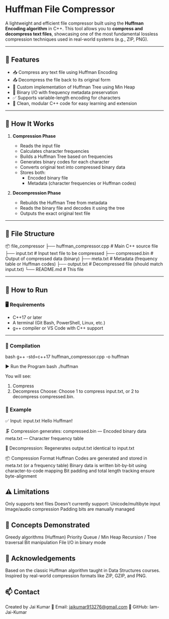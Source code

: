 # Huffman File Compressor

A lightweight and efficient file compressor built using the **Huffman Encoding algorithm** in C++.
This tool allows you to **compress and decompress text files**, showcasing one of the most fundamental lossless compression techniques used in real-world systems (e.g., ZIP, PNG).

---

## 📌 Features

- 📥 Compress any text file using Huffman Encoding
- 📤 Decompress the file back to its original form
- 🧠 Custom implementation of Huffman Tree using Min Heap
- 🧾 Binary I/O with frequency metadata preservation
- ✅ Supports variable-length encoding for characters
- 🧪 Clean, modular C++ code for easy learning and extension

---

## 🧱 How It Works

1. **Compression Phase**
   - Reads the input file
   - Calculates character frequencies
   - Builds a Huffman Tree based on frequencies
   - Generates binary codes for each character
   - Converts original text into compressed binary data
   - Stores both:
     - Encoded binary file
     - Metadata (character frequencies or Huffman codes)

2. **Decompression Phase**
   - Rebuilds the Huffman Tree from metadata
   - Reads the binary file and decodes it using the tree
   - Outputs the exact original text file

---

## 📁 File Structure
📦 file_compressor
├── huffman_compressor.cpp # Main C++ source file
├── input.txt # Input text file to be compressed
├── compressed.bin # Output of compressed data (binary)
├── meta.txt # Metadata (frequency table or Huffman codes)
├── output.txt # Decompressed file (should match input.txt)
└── README.md # This file

---

## 🚀 How to Run

### 🖥️ Requirements

- C++17 or later
- A terminal (Git Bash, PowerShell, Linux, etc.)
- g++ compiler or VS Code with C++ support

---

### 🔧 Compilation

bash
g++ -std=c++17 huffman_compressor.cpp -o huffman

▶️ Run the Program
bash
./huffman

You will see:

1. Compress
2. Decompress
Choose:
Choose 1 to compress input.txt, or 2 to decompress compressed.bin.

### 📌 Example
✅ Input: input.txt
Hello Huffman!

🗜️ Compression generates:
compressed.bin — Encoded binary data
meta.txt — Character frequency table

🔁 Decompression:
Regenerates output.txt identical to input.txt

📦 Compression Format
Huffman Codes are generated and stored in meta.txt (or a frequency table)
Binary data is written bit-by-bit using character-to-code mapping
Bit padding and total length tracking ensure byte-alignment

## ⚠️ Limitations
Only supports text files
Doesn't currently support:
  Unicode/multibyte input
  Image/audio compression
Padding bits are manually managed

## 🧠 Concepts Demonstrated
Greedy algorithms (Huffman)
Priority Queue / Min Heap
Recursion / Tree traversal
Bit manipulation
File I/O in binary mode

## 🙌 Acknowledgements
Based on the classic Huffman algorithm taught in Data Structures courses.
Inspired by real-world compression formats like ZIP, GZIP, and PNG.

## 📫 Contact
Created by Jai Kumar
📧 Email: jaikumar913276@gmail.com
🔗 GitHub: Iam-Jai-Kumar
